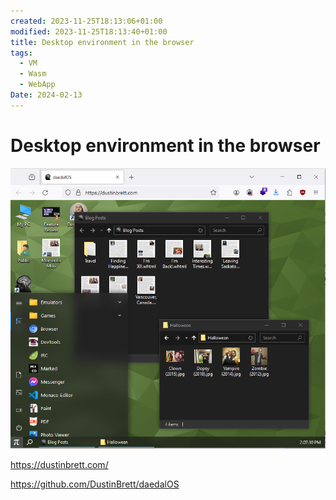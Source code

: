 ```yaml
---
created: 2023-11-25T18:13:06+01:00
modified: 2023-11-25T18:13:40+01:00
title: Desktop environment in the browser
tags:
  - VM
  - Wasm
  - WebApp
Date: 2024-02-13
---
```


# Desktop environment in the browser

![](_asset/2023-11-25_DesktopEnvironmentBrowser_image_1.png)

https://dustinbrett.com/

https://github.com/DustinBrett/daedalOS
